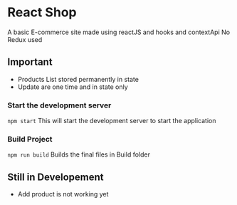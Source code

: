 # React Shop 
A basic E-commerce site made using reactJS and hooks and contextApi
No Redux used

## Important
- Products List stored permanently in state
- Update are one time and in state only

### Start the development server
`npm start`
This will start the development server to start the application

### Build Project
`npm run build`
Builds the final files in Build folder


## Still in Developement
- Add product is not working yet

